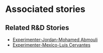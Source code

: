# Associated stories

<!-- !!DO NOT REMOVE!! start autogenerated hyperlinks -->
## Related R&D Stories
- [Experimenter-Jordan-Mohamed Abmouli](/RnD-Archive/stories/?doc=Experimenters_JOR)
- [Experimenter-Mexico-Luis Cervantes](/RnD-Archive/stories/?doc=Experimenters_MEX)
<!-- !!DO NOT REMOVE!! end autogenerated hyperlinks -->